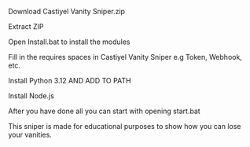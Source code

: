 Download Castiyel Vanity Sniper.zip

Extract ZIP

Open Install.bat to install the modules

Fill in the requires spaces in Castiyel Vanity Sniper e.g Token, Webhook, etc.

Install Python 3.12 AND ADD TO PATH

Install Node.js

After you have done all you can start with opening start.bat

This sniper is made for educational purposes to show how you can lose your vanities.
